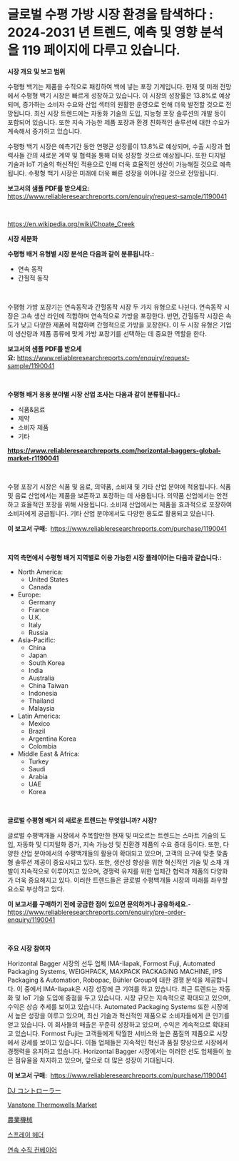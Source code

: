<p><h1>글로벌 수평 가방 시장 환경을 탐색하다 : 2024-2031 년 트렌드, 예측 및 영향 분석을 119 페이지에 다루고 있습니다.</h1></p><p><strong>시장 개요 및 보고 범위</strong></p>
<p><p>수평형 백기는 제품을 수직으로 패킹하여 백에 넣는 포장 기계입니다. 현재 및 미래 전망에서 수평형 백기 시장은 빠르게 성장하고 있습니다. 이 시장의 성장률은 13.8%로 예상되며, 증가하는 소비자 수요와 산업 섹터의 원활한 운영으로 인해 더욱 발전할 것으로 전망됩니다. 최신 시장 트렌드에는 자동화 기술의 도입, 지능형 포장 솔루션의 개발 등이 포함되어 있습니다. 또한 지속 가능한 제품 포장과 환경 친화적인 솔루션에 대한 수요가 계속해서 증가하고 있습니다.</p><p>수평형 백기 시장은 예측기간 동안 연평균 성장률이 13.8%로 예상되며, 수출 시장과 협력사들 간의 새로운 계약 및 협력을 통해 더욱 성장할 것으로 예상됩니다. 또한 디지털 기술과 IoT 기술의 혁신적인 적용으로 인해 더욱 효율적인 생산이 가능해질 것으로 예측됩니다. 수평형 백기 시장은 미래에 더욱 빠른 성장을 이어나갈 것으로 전망됩니다.</p></p>
<p><strong>보고서의 샘플 PDF를 받으세요:</strong> <a href="https://www.reliableresearchreports.com/enquiry/request-sample/1190041">https://www.reliableresearchreports.com/enquiry/request-sample/1190041</a></p>
<p>&nbsp;</p>
<p><a href="https://en.wikipedia.org/wiki/Choate_Creek">https://en.wikipedia.org/wiki/Choate_Creek</a></p>
<p><strong>시장 세분화</strong></p>
<p><strong>수평형 배거 유형별 시장 분석은 다음과 같이 분류됩니다.:</strong></p>
<p><ul><li>연속 동작</li><li>간헐적 동작</li></ul></p>
<p>&nbsp;</p>
<p><p>수평형 가방 포장기는 연속동작과 간헐동작 시장 두 가지 유형으로 나뉜다. 연속동작 시장은 고속 생산 라인에 적합하며 연속적으로 가방을 포장한다. 반면, 간헐동작 시장은 속도가 낮고 다양한 제품에 적합하며 간헐적으로 가방을 포장한다. 이 두 시장 유형은 기업이 생산량과 제품 종류에 맞게 가방 포장기를 선택하는 데 중요한 역할을 한다.</p></p>
<p><strong>보고서의 샘플 PDF를 받으세요:</strong>&nbsp;<a href="https://www.reliableresearchreports.com/enquiry/request-sample/1190041">https://www.reliableresearchreports.com/enquiry/request-sample/1190041</a></p>
<p>&nbsp;</p>
<p><strong> 수평형 배거 응용 분야별 시장 산업 조사는 다음과 같이 분류됩니다.:</strong></p>
<p><ul><li>식품&음료</li><li>제약</li><li>소비자 제품</li><li>기타</li></ul></p>
<p><strong><a href="https://www.reliableresearchreports.com/horizontal-baggers-global-market-r1190041">https://www.reliableresearchreports.com/horizontal-baggers-global-market-r1190041</a></strong></p>
<p>&nbsp;</p>
<p><p>수평 포장기 시장은 식품 및 음료, 의약품, 소비재 및 기타 산업 분야에 적용됩니다. 식품 및 음료 산업에서는 제품을 보존하고 포장하는 데 사용됩니다. 의약품 산업에서는 안전하고 효율적인 포장을 위해 사용됩니다. 소비재 산업에서는 제품을 효과적으로 포장하여 소비자에게 공급됩니다. 기타 산업 분야에서도 다양한 용도로 활용되고 있습니다.</p></p>
<p><strong>이 보고서 구매:</strong>&nbsp; <a href="https://www.reliableresearchreports.com/purchase/1190041">https://www.reliableresearchreports.com/purchase/1190041</a></p>
<p>&nbsp;</p>
<p><strong>지역 측면에서 수평형 배거 지역별로 이용 가능한 시장 플레이어는 다음과 같습니다.:</strong></p>
<p><ul>
    <li>
        North America:
        <ul>
            <li>United States</li>
            <li>Canada</li>
        </ul>
    </li>
    <li>
        Europe:
        <ul>
            <li>Germany</li>
            <li>France</li>
            <li>U.K.</li>
            <li>Italy</li>
            <li>Russia</li>
        </ul>
    </li>
    <li>
        Asia-Pacific:
        <ul>
            <li>China</li>
            <li>Japan</li>
            <li>South Korea</li>
            <li>India</li>
            <li>Australia</li>
            <li>China Taiwan</li>
            <li>Indonesia</li>
            <li>Thailand</li>
            <li>Malaysia</li>
        </ul>
    </li>
    <li>
        Latin America:
        <ul>
            <li>Mexico</li>
            <li>Brazil</li>
            <li>Argentina Korea</li>
            <li>Colombia</li>
        </ul>
    </li>
    <li>
        Middle East & Africa:
        <ul>
            <li>Turkey</li>
            <li>Saudi</li>
            <li>Arabia</li>
            <li>UAE</li>
            <li>Korea</li>
        </ul>
    </li>
    </ul></p>
<p>&nbsp;</p>
<p><strong>글로벌 수평형 배거 의 새로운 트렌드는 무엇입니까? 시장?</strong></p>
<p><p>글로벌 수평백개들 시장에서 주목할만한 현재 및 떠오르는 트렌드는 스마트 기술의 도입, 자동화 및 디지털화 증가, 지속 가능성 및 친환경 제품의 수요 증대 등이다. 또한, 다양한 산업 분야에서의 수평백개들의 활용이 확대되고 있으며, 고객의 요구에 맞춘 맞춤형 솔루션 제공이 중요시되고 있다. 또한, 생산성 향상을 위한 혁신적인 기술 및 소재 개발이 지속적으로 이루어지고 있으며, 경쟁력 유지를 위한 업체간 협력과 제품의 다양화가 더욱 중요해지고 있다. 이러한 트렌드들은 글로벌 수평백개들 시장의 미래를 좌우할 요소로 부상하고 있다.</p></p>
<p><strong>이 보고서를 구매하기 전에 궁금한 점이 있으면 문의하거나 공유하세요.</strong>- <a href="https://www.reliableresearchreports.com/enquiry/pre-order-enquiry/1190041">https://www.reliableresearchreports.com/enquiry/pre-order-enquiry/1190041</a></p>
<p>&nbsp;</p>
<p><strong>주요 시장 참여자</strong></p>
<p><p>Horizontal Bagger 시장의 선두 업체 IMA-Ilapak, Formost Fuji, Automated Packaging Systems, WEIGHPACK, MAXPACK PACKAGING MACHINE, IPS Packaging & Automation, Robopac, Bühler Group에 대한 경쟁 분석을 제공합니다. 이 중에서 IMA-Ilapak은 시장 성장에 큰 기여를 하고 있습니다. 최근 트렌드는 자동화 및 IoT 기술 도입에 중점을 두고 있습니다. 시장 규모는 지속적으로 확대되고 있으며, 수익은 상승 추세를 보이고 있습니다. Automated Packaging Systems 또한 시장에서 높은 성장을 이루고 있으며, 최신 기술과 혁신적인 제품으로 소비자들에게 큰 인기를 얻고 있습니다. 이 회사들의 매출은 꾸준히 성장하고 있으며, 수익은 계속적으로 확대되고 있습니다. Formost Fuji는 고객들에게 탁월한 서비스와 높은 품질의 제품으로 시장에서 강세를 보이고 있습니다. 이들 업체들은 지속적인 혁신과 품질 향상으로 시장에서 경쟁력을 유지하고 있습니다. Horizontal Bagger 시장에서는 이러한 선도 업체들이 높은 점유율을 차지하고 있으며, 앞으로 더 많은 성장이 기대됩니다.</p></p>
<p><strong>이 보고서 구매:</strong>&nbsp;&nbsp;<a href="https://www.reliableresearchreports.com/purchase/1190041">https://www.reliableresearchreports.com/purchase/1190041</a></p>
<p><p><a href="https://github.com/zjkmgcs938405/Market-Research-Report-List-3/blob/main/309540248308.md">DJ コントローラー</a></p><p><a href="https://www.linkedin.com/pulse/vanstone-thermowells-market-analysis-report-global-insights-fco1c">Vanstone Thermowells Market</a></p><p><a href="https://github.com/roulaayoub-saad/Market-Research-Report-List-3/blob/main/883265348309.md">農業機械</a></p><p><a href="https://github.com/KellyLyncyh543964/Market-Research-Report-List-3/blob/main/975435961900.md">스프레이 헤더</a></p><p><a href="https://github.com/rcabello548/Market-Research-Report-List-3/blob/main/761792561901.md">연속 수직 컨베이어</a></p></p>